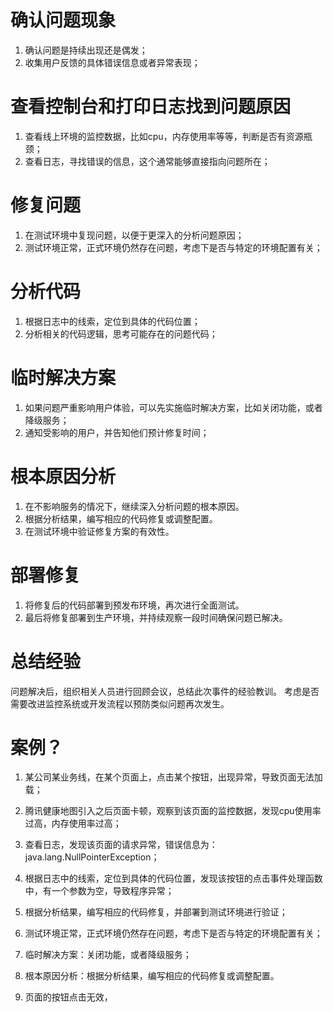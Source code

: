 # 确认问题现象
1. 确认问题是持续出现还是偶发；
2. 收集用户反馈的具体错误信息或者异常表现；

# 查看控制台和打印日志找到问题原因
1. 查看线上环境的监控数据，比如cpu，内存使用率等等，判断是否有资源瓶颈；
2. 查看日志，寻找错误的信息，这个通常能够直接指向问题所在；

# 修复问题
1. 在测试环境中复现问题，以便于更深入的分析问题原因；
2. 测试环境正常，正式环境仍然存在问题，考虑下是否与特定的环境配置有关；

# 分析代码
1. 根据日志中的线索，定位到具体的代码位置；
2. 分析相关的代码逻辑，思考可能存在的问题代码；

# 临时解决方案
1. 如果问题严重影响用户体验，可以先实施临时解决方案，比如关闭功能，或者降级服务；
2. 通知受影响的用户，并告知他们预计修复时间；

# 根本原因分析
1. 在不影响服务的情况下，继续深入分析问题的根本原因。
2. 根据分析结果，编写相应的代码修复或调整配置。
3. 在测试环境中验证修复方案的有效性。

# 部署修复
1. 将修复后的代码部署到预发布环境，再次进行全面测试。
2. 最后将修复部署到生产环境，并持续观察一段时间确保问题已解决。

# 总结经验
问题解决后，组织相关人员进行回顾会议，总结此次事件的经验教训。
考虑是否需要改进监控系统或开发流程以预防类似问题再次发生。

# 案例？
1. 某公司某业务线，在某个页面上，点击某个按钮，出现异常，导致页面无法加载；
2. 腾讯健康地图引入之后页面卡顿，观察到该页面的监控数据，发现cpu使用率过高，内存使用率过高；

3. 查看日志，发现该页面的请求异常，错误信息为：java.lang.NullPointerException；
4. 根据日志中的线索，定位到具体的代码位置，发现该按钮的点击事件处理函数中，有一个参数为空，导致程序异常；
5. 根据分析结果，编写相应的代码修复，并部署到测试环境进行验证；
6. 测试环境正常，正式环境仍然存在问题，考虑下是否与特定的环境配置有关；
7. 临时解决方案：关闭功能，或者降级服务；
8. 根本原因分析：根据分析结果，编写相应的代码修复或调整配置。


1. 页面的按钮点击无效，